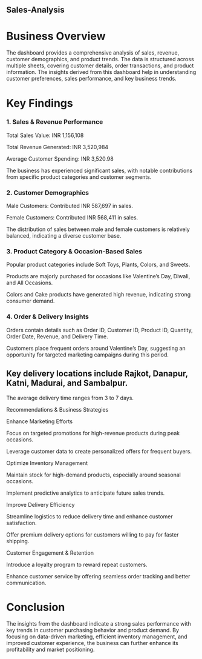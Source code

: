 ## Sales-Analysis

# Business Overview

The dashboard provides a comprehensive analysis of sales, revenue, customer demographics, and product trends. The data is structured across multiple sheets, covering customer details, order transactions, and product information. The insights derived from this dashboard help in understanding customer preferences, sales performance, and key business trends.

# Key Findings

### 1. Sales & Revenue Performance

Total Sales Value: INR 1,156,108

Total Revenue Generated: INR 3,520,984

Average Customer Spending: INR 3,520.98

The business has experienced significant sales, with notable contributions from specific product categories and customer segments.

### 2. Customer Demographics

Male Customers: Contributed INR 587,697 in sales.

Female Customers: Contributed INR 568,411 in sales.

The distribution of sales between male and female customers is relatively balanced, indicating a diverse customer base.

### 3. Product Category & Occasion-Based Sales

Popular product categories include Soft Toys, Plants, Colors, and Sweets.

Products are majorly purchased for occasions like Valentine’s Day, Diwali, and All Occasions.

Colors and Cake products have generated high revenue, indicating strong consumer demand.

### 4. Order & Delivery Insights

Orders contain details such as Order ID, Customer ID, Product ID, Quantity, Order Date, Revenue, and Delivery Time.

Customers place frequent orders around Valentine’s Day, suggesting an opportunity for targeted marketing campaigns during this period.

## Key delivery locations include Rajkot, Danapur, Katni, Madurai, and Sambalpur.

The average delivery time ranges from 3 to 7 days.

Recommendations & Business Strategies

Enhance Marketing Efforts

Focus on targeted promotions for high-revenue products during peak occasions.

Leverage customer data to create personalized offers for frequent buyers.

Optimize Inventory Management

Maintain stock for high-demand products, especially around seasonal occasions.

Implement predictive analytics to anticipate future sales trends.

Improve Delivery Efficiency

Streamline logistics to reduce delivery time and enhance customer satisfaction.

Offer premium delivery options for customers willing to pay for faster shipping.

Customer Engagement & Retention

Introduce a loyalty program to reward repeat customers.

Enhance customer service by offering seamless order tracking and better communication.

# Conclusion

The insights from the dashboard indicate a strong sales performance with key trends in customer purchasing behavior and product demand. By focusing on data-driven marketing, efficient inventory management, and improved customer experience, the business can further enhance its profitability and market positioning.
